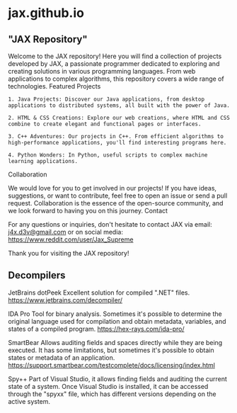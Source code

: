 # jax.github.io
##  "JAX Repository"

Welcome to the JAX repository! Here you will find a collection of projects developed by JAX, a passionate programmer dedicated to exploring and creating solutions in various programming languages. From web applications to complex algorithms, this repository covers a wide range of technologies.
Featured Projects

    1. Java Projects: Discover our Java applications, from desktop applications to distributed systems, all built with the power of Java.

    2. HTML & CSS Creations: Explore our web creations, where HTML and CSS combine to create elegant and functional pages or interfaces.

    3. C++ Adventures: Our projects in C++. From efficient algorithms to high-performance applications, you'll find interesting programs here.

    4. Python Wonders: In Python, useful scripts to complex machine learning applications.

Collaboration

We would love for you to get involved in our projects! If you have ideas, suggestions, or want to contribute, feel free to open an issue or send a pull request. Collaboration is the essence of the open-source community, and we look forward to having you on this journey.
Contact

  For any questions or inquiries, don't hesitate to contact JAX via email: j4x.d3v@gmail.com or on social media: https://www.reddit.com/user/Jax_Supreme

Thank you for visiting the JAX repository!


## Decompilers

JetBrains dotPeek
Excellent solution for compiled ".NET" files.
https://www.jetbrains.com/decompiler/

IDA Pro
Tool for binary analysis. Sometimes it's possible to determine the original language used for compilation and obtain metadata, variables, and states of a compiled program.
https://hex-rays.com/ida-pro/

SmartBear
Allows auditing fields and spaces directly while they are being executed. It has some limitations, but sometimes it's possible to obtain states or metadata of an application.
https://support.smartbear.com/testcomplete/docs/licensing/index.html

Spy++
Part of Visual Studio, it allows finding fields and auditing the current state of a system. Once Visual Studio is installed, it can be accessed through the "spyxx" file, which has different versions depending on the active system.
